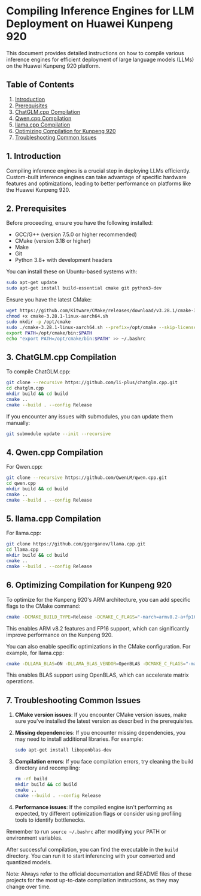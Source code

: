 # Compiling Inference Engines for LLM Deployment on Huawei Kunpeng 920

This document provides detailed instructions on how to compile various inference engines for efficient deployment of large language models (LLMs) on the Huawei Kunpeng 920 platform.

## Table of Contents

1. [Introduction](#1-introduction)
2. [Prerequisites](#2-prerequisites)
3. [ChatGLM.cpp Compilation](#3-chatglmcpp-compilation)
4. [Qwen.cpp Compilation](#4-qwencpp-compilation)
5. [llama.cpp Compilation](#5-llamacpp-compilation)
6. [Optimizing Compilation for Kunpeng 920](#6-optimizing-compilation-for-kunpeng-920)
7. [Troubleshooting Common Issues](#7-troubleshooting-common-issues)

## 1. Introduction

Compiling inference engines is a crucial step in deploying LLMs efficiently. Custom-built inference engines can take advantage of specific hardware features and optimizations, leading to better performance on platforms like the Huawei Kunpeng 920.

## 2. Prerequisites

Before proceeding, ensure you have the following installed:

- GCC/G++ (version 7.5.0 or higher recommended)
- CMake (version 3.18 or higher)
- Make
- Git
- Python 3.8+ with development headers

You can install these on Ubuntu-based systems with:

```bash
sudo apt-get update
sudo apt-get install build-essential cmake git python3-dev
```

Ensure you have the latest CMake:

```bash
wget https://github.com/Kitware/CMake/releases/download/v3.28.1/cmake-3.28.1-linux-aarch64.sh
chmod +x cmake-3.28.1-linux-aarch64.sh
sudo mkdir -p /opt/cmake
sudo ./cmake-3.28.1-linux-aarch64.sh --prefix=/opt/cmake --skip-license
export PATH=/opt/cmake/bin:$PATH
echo "export PATH=/opt/cmake/bin:$PATH" >> ~/.bashrc
```

## 3. ChatGLM.cpp Compilation

To compile ChatGLM.cpp:

```bash
git clone --recursive https://github.com/li-plus/chatglm.cpp.git
cd chatglm.cpp
mkdir build && cd build
cmake ..
cmake --build . --config Release
```

If you encounter any issues with submodules, you can update them manually:

```bash
git submodule update --init --recursive
```

## 4. Qwen.cpp Compilation

For Qwen.cpp:

```bash
git clone --recursive https://github.com/QwenLM/qwen.cpp.git
cd qwen.cpp
mkdir build && cd build
cmake ..
cmake --build . --config Release
```

## 5. llama.cpp Compilation

For llama.cpp:

```bash
git clone https://github.com/ggerganov/llama.cpp.git
cd llama.cpp
mkdir build && cd build
cmake ..
cmake --build . --config Release
```

## 6. Optimizing Compilation for Kunpeng 920

To optimize for the Kunpeng 920's ARM architecture, you can add specific flags to the CMake command:

```bash
cmake -DCMAKE_BUILD_TYPE=Release -DCMAKE_C_FLAGS="-march=armv8.2-a+fp16" -DCMAKE_CXX_FLAGS="-march=armv8.2-a+fp16" ..
```

This enables ARM v8.2 features and FP16 support, which can significantly improve performance on the Kunpeng 920.

You can also enable specific optimizations in the CMake configuration. For example, for llama.cpp:

```bash
cmake -DLLAMA_BLAS=ON -DLLAMA_BLAS_VENDOR=OpenBLAS -DCMAKE_C_FLAGS="-march=armv8.2-a+fp16" -DCMAKE_CXX_FLAGS="-march=armv8.2-a+fp16" ..
```

This enables BLAS support using OpenBLAS, which can accelerate matrix operations.

## 7. Troubleshooting Common Issues

1. **CMake version issues**: If you encounter CMake version issues, make sure you've installed the latest version as described in the prerequisites.

2. **Missing dependencies**: If you encounter missing dependencies, you may need to install additional libraries. For example:

   ```bash
   sudo apt-get install libopenblas-dev
   ```

3. **Compilation errors**: If you face compilation errors, try cleaning the build directory and recompiling:

   ```bash
   rm -rf build
   mkdir build && cd build
   cmake ..
   cmake --build . --config Release
   ```

4. **Performance issues**: If the compiled engine isn't performing as expected, try different optimization flags or consider using profiling tools to identify bottlenecks.

Remember to run `source ~/.bashrc` after modifying your PATH or environment variables.

After successful compilation, you can find the executable in the `build` directory. You can run it to start inferencing with your converted and quantized models.

Note: Always refer to the official documentation and README files of these projects for the most up-to-date compilation instructions, as they may change over time.
